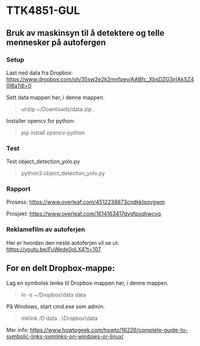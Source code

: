 # TTK4851-GUL

## Bruk av maskinsyn til å detektere og telle mennesker på autofergen

### Setup

Last ned data fra Dropbox: https://www.dropbox.com/sh/35sw2e2k2mnfpey/AABfc_XbsDZG3jrlAkSZ40I8a?dl=0

Sett data mappen her, i denne mappen.

> unzip ~/Downloads/data.zip .

Installer opencv for python:

> pip install opencv-python

### Test

Test object_detection_yolo.py

> python3 object_detection_yolo.py

### Rapport

Prosess: https://www.overleaf.com/4512238873cndkktsqvgwm 

Prosjekt: https://www.overleaf.com/1614163417dvgfpsqhwcvq 

### Reklamefilm av autoferjen

Her er hvordan den neste autoferjen vil se ut: https://youtu.be/FuWedx0oLX4?t=107

## For en delt Dropbox-mappe:

Lag en symbolsk lenke til Dropbox-mappen her, i denne mappen.

> ln -s ~/Dropbox/data data

På Windows, start cmd.exe som admin:

> mklink /D data ..\Dropbox\data

Mer info: https://www.howtogeek.com/howto/16226/complete-guide-to-symbolic-links-symlinks-on-windows-or-linux/
